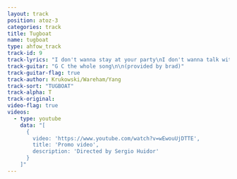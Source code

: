 ```yaml
---
layout: track
position: atoz-3
categories: track
title: Tugboat
name: tugboat
type: ahfow_track
track-id: 9
track-lyrics: "I don't wanna stay at your party\nI don't wanna talk with your friends\nI don't wanna vote for your president\nI just wanna be your tugboat captain\n\nThere's a place I'd like to be\nThere's a place I'd like to be\nThere's a place I'd like to be\nThere's a place I'd be happy\nThere's a place I'd like to be\nThere's a place I'd like to be\nThere's a place I'd like to be\nThere's a place I'd be happy"
track-guitar: "G C the whole song\n\n(provided by brad)"
track-guitar-flag: true
track-author: Krukowski/Wareham/Yang
track-sort: "TUGBOAT"
track-alpha: T
track-original: 
video-flag: true
videos:
  - type: youtube
    data: "[
      { 
        video: 'https://www.youtube.com/watch?v=wEwouUjDTTE',
        title: 'Promo video',
        description: 'Directed by Sergio Huidor'
      }
    ]"
---
```

